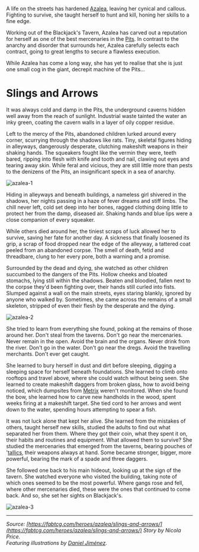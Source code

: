 A life on the streets has hardened [Azalea](../../heroes-of-rathe/azalea-about.md), leaving her cynical and callous. Fighting to survive, she taught herself to hunt and kill, honing her skills to a fine edge.

Working out of the Blackjack's Tavern, Azalea has carved out a reputation for herself as one of the best mercenaries in the [Pits](../../regions/rathe/pits/pits.md). In contrast to the anarchy and disorder that surrounds her, Azalea carefully selects each contract, going to great lengths to secure a flawless execution.

While Azalea has come a long way, she has yet to realise that she is just one small cog in the giant, decrepit machine of the Pits...

# Slings and Arrows

It was always cold and damp in the Pits, the underground caverns hidden well away from the reach of sunlight. Industrial waste tainted the water an inky green, coating the cavern walls in a layer of oily copper residue.

Left to the mercy of the Pits, abandoned children lurked around every corner, scurrying through the shadows like rats. Tiny, skeletal figures hiding in alleyways, dangerously desperate, clutching makeshift weapons in their shaking hands. The squeakers fought like the vermin they were, teeth bared, ripping into flesh with knife and tooth and nail, clawing out eyes and tearing away skin. While feral and vicious, they are still little more than pests to the denizens of the Pits, an insignificant speck in a sea of anarchy.

<img src="https://d2hl7maqck52px.cloudfront.net/main-story/02-arcane-rising/azalea-1.webp" alt="azalea-1" class="center">

Hiding in alleyways and beneath buildings, a nameless girl shivered in the shadows, her nights passing in a haze of fever dreams and stiff limbs. The chill never left, cold set deep into her bones, ragged clothing doing little to protect her from the damp, diseased air. Shaking hands and blue lips were a close companion of every squeaker.

While others died around her, the tiniest scraps of luck allowed her to survive, saving her fate for another day. A sickness that finally loosened its grip, a scrap of food dropped near the edge of the alleyway, a tattered coat peeled from an abandoned corpse. The smell of death, fetid and threadbare, clung to her every pore, both a warning and a promise.

Surrounded by the dead and dying, she watched as other children succumbed to the dangers of the Pits. Hollow cheeks and bloated stomachs, lying still within the shadows. Beaten and bloodied, fallen next to the corpse they'd been fighting over, their hands still curled into fists. Slumped against a wall on the main streets, eyes staring blankly, ignored by anyone who walked by. Sometimes, she came across the remains of a small skeleton, stripped of even their flesh by the desperate and the dying.

<img src="https://d2hl7maqck52px.cloudfront.net/main-story/02-arcane-rising/azalea-2.webp" alt="azalea-2" class="center">

She tried to learn from everything she found, poking at the remains of those around her. Don't steal from the taverns. Don't go near the mercenaries. Never remain in the open. Avoid the brain and the organs. Never drink from the river. Don't go in the water. Don't go near the dregs. Avoid the travelling merchants. Don't ever get caught.

She learned to bury herself in dust and dirt before sleeping, digging a sleeping space for herself beneath foundations. She learned to climb onto rooftops and travel above, where she could watch without being seen. She learned to create makeshift daggers from broken glass, how to avoid being noticed, which dumpsites from [Metrix](../../regions/rathe/metrix/metrix.md) weren't monitored. When she found the bow, she learned how to carve new handholds in the wood, spent weeks firing at a makeshift target. She tied cord to her arrows and went down to the water, spending hours attempting to spear a fish.

It was not luck alone that kept her alive. She learned from the mistakes of others, taught herself new skills, studied the adults to find out what separated her from them. Where they got their coin, what they spent it on, their habits and routines and equipment. What allowed them to survive? She studied the mercenaries that emerged from the taverns, bearing pouches of '[tallics](~tallics), their weapons always at hand. Some became stronger, bigger, more powerful, bearing the mark of a spade and three daggers.

She followed one back to his main hideout, looking up at the sign of the tavern. She watched everyone who visited the building, taking note of which ones seemed to be the most powerful. Where gangs rose and fell, where other mercenaries died, these were the ones that continued to come back. And so, she set her sights on Blackjack's.

<img src="https://d2hl7maqck52px.cloudfront.net/main-story/02-arcane-rising/azalea-3.webp" alt="azalea-3" class="center">


---

_Source: [https://fabtcg.com/heroes/azalea/slings-and-arrows/](https://fabtcg.com/heroes/azalea/slings-and-arrows/)_
_Story by Nicola Price._<br>
_Featuring illustrations by [Daniel Jiménez](https://www.artstation.com/danieljimenez)._
